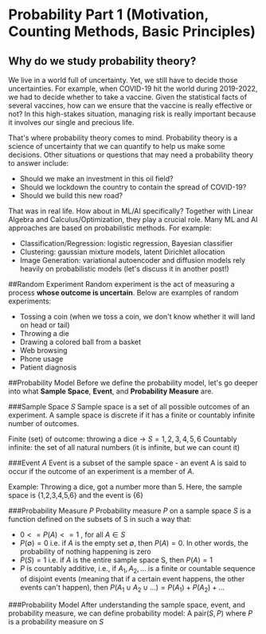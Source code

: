 # Probability Part 1 (Motivation, Counting Methods, Basic Principles)

## Why do we study probability theory?
We live in a world full of uncertainty. Yet, we still have to decide those uncertainties. For example, when COVID-19 hit the world during 2019-2022, we had to decide whether to take a vaccine. Given the statistical facts of several vaccines, how can we ensure that the vaccine is really effective or not? In this high-stakes situation, managing risk is really important because it involves our single and precious life.

That's where probability theory comes to mind. Probability theory is a science of uncertainty that we can quantify to help us make some decisions. Other situations or questions that may need a probability theory to answer include:
- Should we make an investment in this oil field?
- Should we lockdown the country to contain the spread of COVID-19?
- Should we build this new road?

That was in real life. How about in ML/AI specifically? Together with Linear Algebra and Calculus/Optimization, they play a crucial role. Many ML and AI approaches are based on probabilistic methods. For example:
- Classification/Regression: logistic regression, Bayesian classifier
- Clustering: gaussian mixture models, latent Dirichlet allocation
- Image Generation: variational autoencoder and diffusion models rely heavily on probabilistic models (let's discuss it in another post!)

##Random Experiment
Random experiment is the act of measuring a process **whose outcome is uncertain**. Below are examples of random experiments:
- Tossing a coin (when we toss a coin, we don't know whether it will land on head or tail)
- Throwing a die
- Drawing a colored ball from a basket
- Web browsing
- Phone usage
- Patient diagnosis

##Probability Model
Before we define the probability model, let's go deeper into what **Sample Space**, **Event**, and **Probability Measure** are.

###Sample Space $S$
Sample space is a set of all possible outcomes of an experiment. A sample space is discrete if it has a finite or countably infinite number of outcomes.

Finite (set) of outcome: throwing a dice -> $S = {1,2,3,4,5,6}$
Countably infinite: the set of all natural numbers (it is infinite, but we can count it)

###Event $A$
Event is a subset of the sample space - an event A is said to occur if the outcome of an experiment is a member of $A$. 

Example: Throwing a dice, got a number more than 5. Here, the sample space is {1,2,3,4,5,6} and the event is {6}

###Probability Measure $P$
Probability measure $P$ on a sample space $S$ is a function defined on the subsets of S in such a way that:
- $0 <= P(A) <= 1$ , for all $A \in S$
- $P(\emptyset) = 0$ i.e. if $A$ is the empty set $\emptyset$, then $P(A)=0$. In other words, the probability of nothing happening is zero
- $P(S) = 1$ i.e. if $A$ is the entire sample space S, then $P(A)=1$
- $P$ is countably additive, i.e., if $A_1, A_2, ...$ is a finite or countable sequence of disjoint events (meaning that if a certain event happens, the other events can't happen), then $P(A_1 \cup A_2 \cup ...) = P(A_1) + P(A_2) + ...$

###Probability Model
After understanding the sample space, event, and probability measure, we can define probability model: A pair($S,P$) where $P$ is a probability measure on $S$